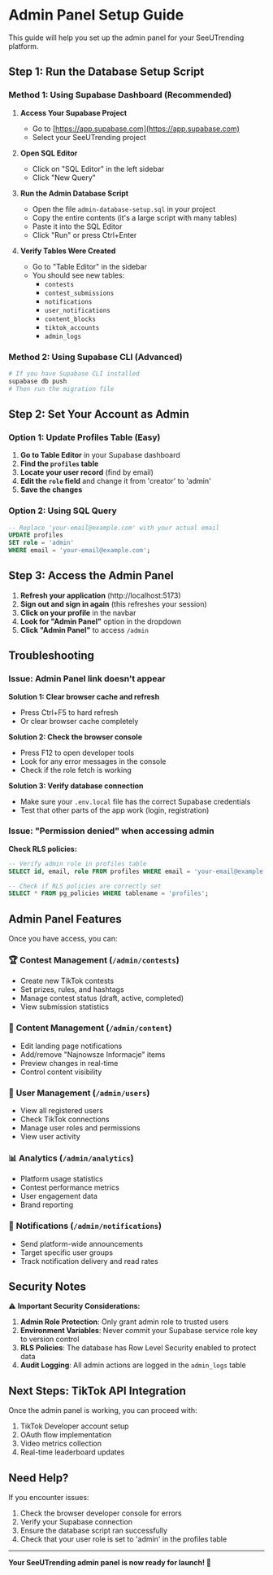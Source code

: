 # Admin Panel Setup Guide

This guide will help you set up the admin panel for your SeeUTrending platform.

## Step 1: Run the Database Setup Script

### Method 1: Using Supabase Dashboard (Recommended)

1. **Access Your Supabase Project**
   - Go to [https://app.supabase.com](https://app.supabase.com)
   - Select your SeeUTrending project

2. **Open SQL Editor**
   - Click on "SQL Editor" in the left sidebar
   - Click "New Query"

3. **Run the Admin Database Script**
   - Open the file `admin-database-setup.sql` in your project
   - Copy the entire contents (it's a large script with many tables)
   - Paste it into the SQL Editor
   - Click "Run" or press Ctrl+Enter

4. **Verify Tables Were Created**
   - Go to "Table Editor" in the sidebar
   - You should see new tables:
     - `contests`
     - `contest_submissions` 
     - `notifications`
     - `user_notifications`
     - `content_blocks`
     - `tiktok_accounts`
     - `admin_logs`

### Method 2: Using Supabase CLI (Advanced)

```bash
# If you have Supabase CLI installed
supabase db push
# Then run the migration file
```

## Step 2: Set Your Account as Admin

### Option 1: Update Profiles Table (Easy)

1. **Go to Table Editor** in your Supabase dashboard
2. **Find the `profiles` table**
3. **Locate your user record** (find by email)
4. **Edit the `role` field** and change it from 'creator' to 'admin'
5. **Save the changes**

### Option 2: Using SQL Query

```sql
-- Replace 'your-email@example.com' with your actual email
UPDATE profiles 
SET role = 'admin' 
WHERE email = 'your-email@example.com';
```

## Step 3: Access the Admin Panel

1. **Refresh your application** (http://localhost:5173)
2. **Sign out and sign in again** (this refreshes your session)
3. **Click on your profile** in the navbar
4. **Look for "Admin Panel"** option in the dropdown
5. **Click "Admin Panel"** to access `/admin`

## Troubleshooting

### Issue: Admin Panel link doesn't appear

**Solution 1: Clear browser cache and refresh**
- Press Ctrl+F5 to hard refresh
- Or clear browser cache completely

**Solution 2: Check the browser console**
- Press F12 to open developer tools
- Look for any error messages in the console
- Check if the role fetch is working

**Solution 3: Verify database connection**
- Make sure your `.env.local` file has the correct Supabase credentials
- Test that other parts of the app work (login, registration)

### Issue: "Permission denied" when accessing admin

**Check RLS policies:**
```sql
-- Verify admin role in profiles table
SELECT id, email, role FROM profiles WHERE email = 'your-email@example.com';

-- Check if RLS policies are correctly set
SELECT * FROM pg_policies WHERE tablename = 'profiles';
```

## Admin Panel Features

Once you have access, you can:

### 🏆 **Contest Management** (`/admin/contests`)
- Create new TikTok contests
- Set prizes, rules, and hashtags
- Manage contest status (draft, active, completed)
- View submission statistics

### 📝 **Content Management** (`/admin/content`)
- Edit landing page notifications
- Add/remove "Najnowsze Informacje" items
- Preview changes in real-time
- Control content visibility

### 👥 **User Management** (`/admin/users`)
- View all registered users
- Check TikTok connections
- Manage user roles and permissions
- View user activity

### 📊 **Analytics** (`/admin/analytics`)
- Platform usage statistics
- Contest performance metrics
- User engagement data
- Brand reporting

### 🔔 **Notifications** (`/admin/notifications`)
- Send platform-wide announcements
- Target specific user groups
- Track notification delivery and read rates

## Security Notes

⚠️ **Important Security Considerations:**

1. **Admin Role Protection**: Only grant admin role to trusted users
2. **Environment Variables**: Never commit your Supabase service role key to version control
3. **RLS Policies**: The database has Row Level Security enabled to protect data
4. **Audit Logging**: All admin actions are logged in the `admin_logs` table

## Next Steps: TikTok API Integration

Once the admin panel is working, you can proceed with:
1. TikTok Developer account setup
2. OAuth flow implementation
3. Video metrics collection
4. Real-time leaderboard updates

## Need Help?

If you encounter issues:
1. Check the browser developer console for errors
2. Verify your Supabase connection
3. Ensure the database script ran successfully
4. Check that your user role is set to 'admin' in the profiles table

---

**Your SeeUTrending admin panel is now ready for launch! 🚀**